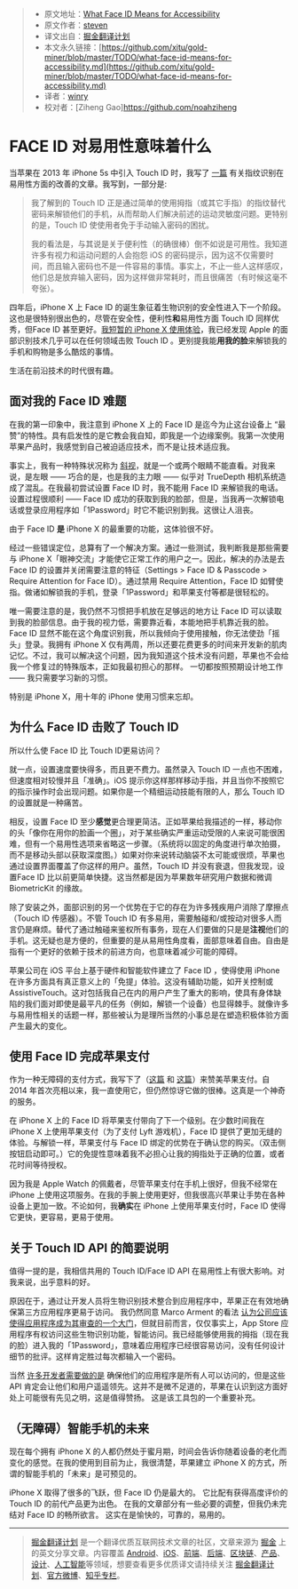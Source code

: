 > * 原文地址：[What Face ID Means for Accessibility](https://www.stevensblog.co/blogs/what-face-id-means-for-accessibility?utm_source=SitePoint&utm_medium=email&utm_campaign=Versioning)
> * 原文作者：[steven](https://www.stevensblog.co)
> * 译文出自：[掘金翻译计划](https://github.com/xitu/gold-miner)
> * 本文永久链接：[https://github.com/xitu/gold-miner/blob/master/TODO/what-face-id-means-for-accessibility.md](https://github.com/xitu/gold-miner/blob/master/TODO/what-face-id-means-for-accessibility.md)
> * 译者：[winry](https://github.com/winry01)
> * 校对者：[Ziheng Gao]https://github.com/noahziheng

# FACE ID 对易用性意味着什么

当苹果在 2013 年 iPhone 5s 中引入 Touch ID 时，我写了 [一篇](https://medium.com/@steven_aquino/on-touch-id-and-accessibility-eff1391cff91) 有关指纹识别在易用性方面的改善的文章。我写到，一部分是:

> 我了解到的 Touch ID 正是通过简单的使用拇指（或其它手指）的指纹替代密码来解锁他们的手机，从而帮助人们解决前述的运动灵敏度问题。更特别的是，Touch ID 使使用者免于手动输入密码的困扰。
> 
> 我的看法是，与其说是关于便利性（的确很棒）倒不如说是可用性。我知道许多有视力和运动问题的人会抱怨 iOS 的密码提示，因为这不仅需要时间，而且输入密码也不是一件容易的事情。事实上，不止一些人这样感叹，他们总是放弃输入密码，因为这样做非常耗时，而且很痛苦（有时候这毫不夸张）。

四年后，iPhone X 上 Face ID 的诞生象征着生物识别的安全性进入下一个阶段。这也是很特别很出色的，尽管在安全性，便利性**和**易用性方面 Touch ID 同样优秀，但Face ID 甚至更好。[我短暂的 iPhone X 使用体验](https://www.stevensblog.co/blogs/my-first-week-with-iphone-x)，我已经发现 Apple 的面部识别技术几乎可以在任何领域击败 Touch ID 。更别提我能**用我的脸**来解锁我的手机和购物是多么酷炫的事情。

生活在前沿技术的时代很有趣。

## 面对我的 Face ID 难题

在我的第一印象中，我注意到 iPhone X 上的 Face ID 是迄今为止这台设备上 “最赞”的特性。具有启发性的是它教会我自知，即我是一个边缘案例。我第一次使用苹果产品时，我感觉到自己被迫适应技术，而不是让技术适应我。

事实上，我有一种特殊状况称为 [斜视](https://en.wikipedia.org/wiki/Strabismus)，就是一个或两个眼睛不能直看。对我来说，是左眼 —— 巧合的是，也是我的主力眼 —— 似乎对 TrueDepth 相机系统造成了混乱。在我最初尝试设置 Face ID 时，我不能用 Face ID 来解锁我的电话。设置过程很顺利 —— Face ID 成功的获取到我的脸部，但是，当我再一次解锁电话或登录应用程序如「1Password」时它不能识别到我。这很让人沮丧。

由于 Face ID **是** iPhone X 的最重要的功能，这体验很不好。

经过一些错误定位，总算有了一个解决方案。通过一些测试，我判断我是那些需要与 iPhone X「眼神交流」才能使它正常工作的用户之一。因此，解决的办法是去 Face ID 的设置并关闭需要注意的特征（Settings > Face ID & Passcode > Require Attention for Face ID）。通过禁用 Require Attention，Face ID 如臂使指。做诸如解锁我的手机，登录「1Password」和苹果支付等都是很轻松的。

唯一需要注意的是，我仍然不习惯把手机放在足够远的地方让 Face ID 可以读取到我的脸部信息。由于我的视力低，需要靠近看，本能地把手机靠近我的脸。Face ID 显然不能在这个角度识别我，所以我倾向于使用接触，你无法使劲「摇头」登录。我拥有 iPhone X 仅有两周，所以还要花费更多的时间来开发新的肌肉记忆。不过，我可以解决这个问题，因为我知道这个技术没有问题，苹果也不会给我一个修复过的特殊版本，正如我最初担心的那样。 一切都按照预期设计地工作 —— 我只需要学习新的习惯。

特别是 iPhone X，用十年的 iPhone 使用习惯来忘却。

## 为什么 Face ID 击败了 Touch ID

所以什么使 Face ID 比 Touch ID更易访问？

就一点，设置速度要快得多，而且更不费力。虽然录入 Touch ID 一点也不困难，但速度相对较慢并且「准确」。iOS 提示你这样那样移动手指，并且当你不按照它的指示操作时会出现问题。如果你是一个精细运动技能有限的人，那么 Touch ID 的设置就是一种痛苦。

相反，设置 Face ID 至少**感觉**更合理更简洁。正如苹果给我描述的一样，移动你的头「像你在用你的脸画一个圈」，对于某些确实严重运动受限的人来说可能很困难，但有一个易用性选项来省略这一步骤。（系统将以固定的角度进行单次拍摄，而不是移动头部以获取深度图。）如果对你来说转动脑袋不太可能或很烦，苹果也通过设置界面覆盖了你这样的用户。虽然，Touch ID 并没有衰退，但我发现，设置Face ID 比以前更简单快捷。这当然都是因为苹果数年研究用户数据和微调 BiometricKit 的缘故。

除了安装之外，面部识别的另一个优势在于它的存在为许多残疾用户消除了摩擦点（Touch ID 传感器）。不管 Touch ID 有多易用，需要触碰和/或按动对很多人而言仍是麻烦。替代了通过触碰来鉴权所有事务，现在人们要做的只是是**注视**他们的手机。这无疑也是方便的，但重要的是从易用性角度看，面部意味着自由。自由是指有一个更好的依赖于技术的前进方向，也意味着减少可能的障碍。

苹果公司在 iOS 平台上基于硬件和智能软件建立了 Face ID ，使得使用 iPhone 在许多方面具有真正意义上的「免提」体验。这没有辅助功能，如开关控制或AssistiveTouch。这对包括我自己在内的用户产生了重大的影响，使具有身体缺陷的我们面对即使是最平凡的任务（例如，解锁一个设备）也显得棘手。就像许多与易用性相关的话题一样，那些被认为是理所当然的小事总是在塑造积极体验方面产生最大的变化。

## 使用 Face ID 完成苹果支付

作为一种无障碍的支付方式，我写下了（[这篇](http://m.imore.com/apple-pay-and-empowering-nature-inclusive-design) 和 [这篇](http://www.imore.com/apple-watch-makes-apple-pay-even-better-accessibility)）来赞美苹果支付。自 2014 年首次亮相以来，我一直使用它，但仍然惊讶它做的很棒。这真是一个神奇的服务。

在 iPhone X 上的 Face ID 将苹果支付带向了下一个级别。在少数时间我在 iPhone X 上使用苹果支付（为了支付 Lyft 游戏机），Face ID 提供了更加无缝的体验。与解锁一样，苹果支付与 Face ID 绑定的优势在于确认您的购买。（双击侧按钮启动即可。）它的免提性意味着我不必担心让我的拇指处于正确的位置，或者花时间等待授权。

因为我是 Apple Watch 的佩戴者，尽管苹果支付在手机上很好，但我不经常在 iPhone 上使用这项服务。在我的手腕上使用更好，但我很高兴苹果让手势在各种设备上更加一致。不论如何，我**确实**在 iPhone 上使用苹果支付时，Face ID 使得它更快，更容易，更易于使用。

## 关于 Touch ID API 的简要说明

值得一提的是，我相信共用的 Touch ID/Face ID API 在易用性上有很大影响。对我来说，出乎意料的好。

原因在于，通过让开发人员将生物识别技术整合到应用程序中，苹果正在有效地确保第三方应用程序更易于访问。
我仍然同意 Marco Arment 的看法 [认为公司应该使得应用程序成为其审查的一个大门](https://marco.org/2014/07/10/app-review-should-test-accessibility)，但就目前而言，仅仅事实上，App Store 应用程序有权访问这些生物识别功能，智能访问。我已经能够使用我的拇指（现在我的脸）进入我的「1Password」，意味着应用程序已经很容易访问，没有任何设计细节的批评。这样肯定胜过每次都输入一个密码。

当然 [许多开发者需要做的是](http://techcrunch.com/2014/08/02/reuters-rebuttal/) 确保他们的应用程序是所有人可以访问的，但是这些 API 肯定会让他们和用户遥遥领先。这并不是微不足道的，苹果在认识到这方面好处上可能很有先见之明，这是值得赞扬。 这是该工具包的一个重要补充。

## （无障碍）智能手机的未来

现在每个拥有 iPhone X 的人都仍然处于蜜月期，时间会告诉你随着设备的老化而变化的感觉。在我的使用到目前为止，我很清楚，苹果建立 iPhone X 的方式，所谓的智能手机的「未来」是可预见的。

iPhone X 取得了很多的飞跃，但 Face ID 仍是最大的。 它比配有获得高度评价的 Touch ID 的前代产品更为出色。 在我的文章部分有一些必要的调整，但我仍未完结对 Face ID 的畅所欲言。 这实在是愉快的，可靠的，易用的。


---

> [掘金翻译计划](https://github.com/xitu/gold-miner) 是一个翻译优质互联网技术文章的社区，文章来源为 [掘金](https://juejin.im) 上的英文分享文章。内容覆盖 [Android](https://github.com/xitu/gold-miner#android)、[iOS](https://github.com/xitu/gold-miner#ios)、[前端](https://github.com/xitu/gold-miner#前端)、[后端](https://github.com/xitu/gold-miner#后端)、[区块链](https://github.com/xitu/gold-miner#区块链)、[产品](https://github.com/xitu/gold-miner#产品)、[设计](https://github.com/xitu/gold-miner#设计)、[人工智能](https://github.com/xitu/gold-miner#人工智能)等领域，想要查看更多优质译文请持续关注 [掘金翻译计划](https://github.com/xitu/gold-miner)、[官方微博](http://weibo.com/juejinfanyi)、[知乎专栏](https://zhuanlan.zhihu.com/juejinfanyi)。
